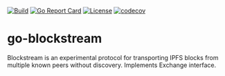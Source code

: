 [![Build](https://img.shields.io/circleci/build/github/Wondertan/go-blockstream.svg?style=svg)](https://img.shields.io/circleci/build/github/Wondertan/go-blockstream)
[![Go Report Card](https://goreportcard.com/badge/github.com/Wondertan/go-blockstream)](https://goreportcard.com/report/github.com/Wondertan/go-blockstream)
[![License](https://img.shields.io/github/license/Wondertan/go-blockstream.svg?maxAge=2592000)](https://github.com/Wondertan/go-blockstream/blob/master/LICENSE)
[![codecov](https://codecov.io/gh/Wondertan/go-blockstream/branch/master/graph/badge.svg)](https://codecov.io/gh/Wondertan/go-blockstream)



# go-blockstream

Blockstream is an experimental protocol for transporting IPFS blocks from multiple
known peers without discovery. Implements Exchange interface.
